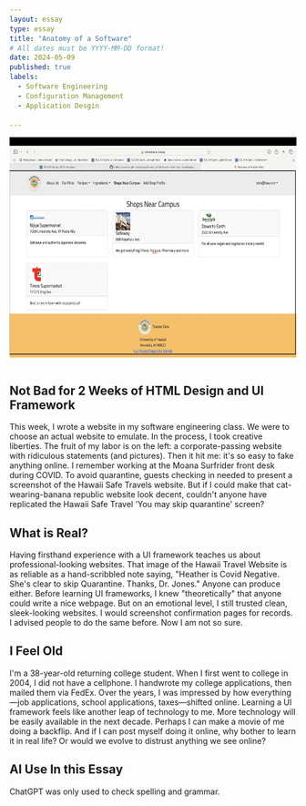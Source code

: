 ```yaml
---
layout: essay
type: essay
title: "Anatomy of a Software"
# All dates must be YYYY-MM-DD format!
date: 2024-05-09
published: true
labels:
  - Software Engineering  
  - Configuration Management
  - Application Desgin
    
---
```

<img width="700px" height ="400px" class="rounded float-start pe-4" src="./mywebsite.jpg">





## Not Bad for 2 Weeks of HTML Design and UI Framework 

This week, I wrote a website in my software engineering class. We were to choose an actual website to emulate. In the process, I took creative liberties. The fruit of my labor is on the left: a corporate-passing website with ridiculous statements (and pictures). Then it hit me: it's so easy to fake anything online. I remember working at the Moana Surfrider front desk during COVID. To avoid quarantine, guests checking in needed to present a screenshot of the Hawaii Safe Travels website. But if I could make that cat-wearing-banana republic website look decent, couldn't anyone have replicated the Hawaii Safe Travel 'You may skip quarantine' screen?


 


## What is Real?

Having firsthand experience with a UI framework teaches us about professional-looking websites. That image of the Hawaii Travel Website is as reliable as a hand-scribbled note saying, "Heather is Covid Negative. She's clear to skip Quarantine. Thanks, Dr. Jones." Anyone can produce either. Before learning UI frameworks, I knew "theoretically" that anyone could write a nice webpage. But on an emotional level, I still trusted clean, sleek-looking websites. I would screenshot confirmation pages for records. I advised people to do the same before. Now I am not so sure.

## I Feel Old

I'm a 38-year-old returning college student. When I first went to college in 2004, I did not have a cellphone. I handwrote my college applications, then mailed them via FedEx. Over the years, I was impressed by how everything—job applications, school applications, taxes—shifted online. Learning a UI framework feels like another leap of technology to me. More technology will be easily available in the next decade. Perhaps I can make a movie of me doing a backflip. And if I can post myself doing it online, why bother to learn it in real life? Or would we evolve to distrust anything we see online?

## AI Use In this Essay

ChatGPT was only used to check spelling and grammar. 
